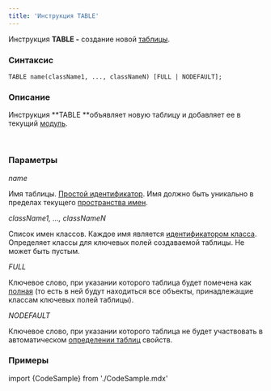 ```yaml
---
title: 'Инструкция TABLE'
---
```


Инструкция **TABLE -** создание новой [таблицы](Таблицы.md).

### Синтаксис

    TABLE name(className1, ..., classNameN) [FULL | NODEFAULT];

### Описание

Инструкция **TABLE **объявляет новую таблицу и добавляет ее в текущий [модуль](Модули.md). 

 

### Параметры

*name*

Имя таблицы. [Простой идентификатор](Идентификаторы.md#id-broken). Имя должно быть уникально в пределах текущего [пространства имен](Именование.md#пространства-имен).

*className1, ..., classNameN*

Список имен классов. Каждое имя является [идентификатором класса](Идентификаторы.md#classname-broken). Определяет классы для ключевых полей создаваемой таблицы. Не может быть пустым.

*FULL*

Ключевое слово, при указании которого таблица будет помечена как [полная](Таблицы.md#полные-таблицы) (то есть в ней будут находиться все объекты, принадлежащие классам ключевых полей таблицы).  

*NODEFAULT*

Ключевое слово, при указании которого таблица не будет участвовать в автоматическом [определении таблиц](Таблицы.md#property-broken) свойств.

### Примеры


import {CodeSample} from './CodeSample.mdx'

<CodeSample url="https://ru-documentation.lsfusion.org/sample?file=InstructionSample&block=table"/>

  
